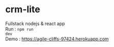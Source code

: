 # crm-lite
Fullstack nodejs &amp; react app</br>
Run : <code>npm run dev</code></br> 
Demo : https://agile-cliffs-97424.herokuapp.com
